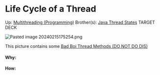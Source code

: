 # Life Cycle of a Thread

Up: [Multithreading (Programming)](multithreading_(programming))
Brother(s): [Java Thread States](java_thread_states)
TARGET DECK

![Pasted image 20240215175254.png](pasted_image_20240215175254.png)

This picture contains some [Bad Boi Thread Methods (DO NOT DO DIS)](bad_boi_thread_methods_(do_not_do_dis))


































#### Why:
#### How:










